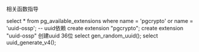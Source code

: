 相关函数指导

select * from pg_available_extensions where name = 'pgcrypto' or name = 'uuid-ossp';
-- uuid依赖
create extension "pgcrypto";
create extension "uuid-ossp"
创建uuid 36位
select gen_random_uuid();
select uuid_generate_v4();

